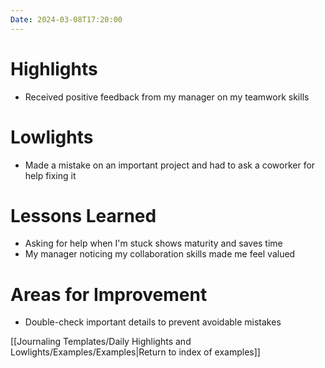 ```yaml
---
Date: 2024-03-08T17:20:00
---
```


# Highlights

- Received positive feedback from my manager on my teamwork skills

# Lowlights

- Made a mistake on an important project and had to ask a coworker for help fixing it

# Lessons Learned

- Asking for help when I'm stuck shows maturity and saves time
- My manager noticing my collaboration skills made me feel valued

# Areas for Improvement

- Double-check important details to prevent avoidable mistakes

[[Journaling Templates/Daily Highlights and Lowlights/Examples/Examples|Return to index of examples]]